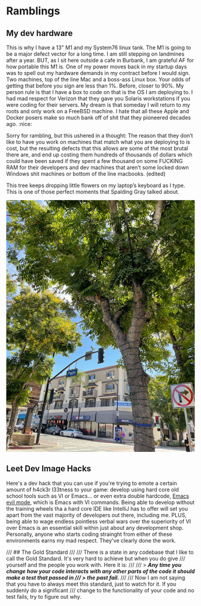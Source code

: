 # Ramblings

## My dev hardware

This is why I have a 13" M1 and my System76 linux tank. The M1 is going to be a major defect vector for a long time. I am still stepping on landmines after a year.
BUT, as I sit here outside a cafe in Burbank, I am grateful AF for how portable this M1 is.
One of my power moves back in my startup days was to spell out my hardware demands in my contract before I would sign. Two machines, top of the line Mac and a boss-ass Linux box. Your odds of getting that before you sign are less than 1%. Before, closer to 90%.
My person rule is that I have a box to code on that is the OS I am deploying to. I had mad respect for Verizon that they gave you Solaris workstations if you were coding for their servers.
My dream is that someday I will return to my roots and only work on a FreeBSD machine. I hate that all these Apple and Docker posers make so much bank off of shit that they pioneered decades ago.
:nice:

Sorry for rambling, but this ushered in a thought:
The reason that they don’t like to have you work on machines that match what you are deploying to is cost, but the resulting defects that this allows are some of the most brutal there are, and end up costing them hundreds of thousands of dollars which could have been saved if they spent a few thousand on some FUCKING RAM for their developers and dev machines that aren’t some locked down Windows shit machines or bottom of the line macbooks. (edited)

This tree keeps dropping little flowers on my laptop’s keyboard as I type. This is one of those perfect moments that Spalding Gray talked about.

![Perfect Moment](files/perfect_moment.jpg)

## Leet Dev Image Hacks

Here's a dev hack that you can use if you're trying to emote a certain amount of
h4ck3r l33tness to your game: develop using hard core old school tools such as
VI or Emacs... or even extra double hardcode,
[Emacs evil mode](https://www.emacswiki.org/emacs/Evil), which is Emacs with
VI commands. Being able to develop without the training wheels tha a hard core
IDE like IntelliJ has to offer will set you apart from the vast majority of
developers out there, including me. PLUS, being able to wage endless pointless
verbal wars over the superiority of VI over Emacs is an essential skill within
just about any development shop. Personally, anyone who starts coding strainght
from either of these environments earns my mad respect. They've clearly done
the work.

/// ## The Gold Standard
///
/// There is a state in any codebase that I like to call the Gold Standard. It's very hard to achieve but when you do give
/// yourself and the people you work with. Here it is:
///
/// > **_Any time you change how your code interacts with any other parts of the code it should make a test that passed in
/// > the past fail._**
///
/// Now I am not saying that you have to always meet this standard, just to watch for it. If you suddenly do a significant
/// change to the functionality of your code and no test fails, try to figure out why.